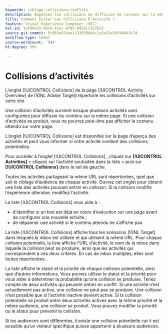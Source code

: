 ```yaml
---
keywords: ciblage;collisions;conflits
description: Empêchez les collisions de diffusion de contenu sur la même page en configurant correctement les activités dans Adobe Target.
title: Comment Éviter Les Collisions D’Activité ?
feature: Visual Experience Composer (VEC)
exl-id: 1af90dd1-69c9-41ec-8785-095dcc557b32
source-git-commit: 5c963e97dae11326396a5c1c5e32d19f4d463c74
workflow-type: tm+mt
source-wordcount: '341'
ht-degree: 50%

---
```


# Collisions d’activités

L’onglet [!UICONTROL Collisions] de la page [!UICONTROL Activity Overview] de [!DNL Adobe Target] répertorie les collisions d’activités sur votre site.

Une collision d’activités survient lorsque plusieurs activités sont configurées pour diffuser du contenu sur la même page. Si une collision d’activités se produit, vous ne pourrez peut-être pas afficher le contenu attendu sur votre page.

L’onglet [!UICONTROL Collisions] est disponible sur la page d’aperçu des activités et peut vous informer si votre activité contient des collisions potentielles.

Pour accéder à l’onglet [!UICONTROL Collisions] , cliquez sur **[!UICONTROL Activities]** > cliquez sur l’activité souhaitée dans la liste > puis sur **[!UICONTROL Collisions]** dans le rail de gauche.

Toutes les activités partageant la même URL sont répertoriées, quel que soit le ciblage d’audience de chaque activité. Ouvrez cet onglet pour obtenir une liste des activités pouvant entrer en collision. Si la collision modifie l’expérience attendue, modifiez l’activité.

La liste [!UICONTROL Collisions] vous aide à :

* d’identifier si un test est déjà en cours d’exécution sur une page avant de configurer une nouvelle activité ;
* de dépanner une activité si le contenu attendu ne s’affiche pas.

La liste [!UICONTROL Collisions] affiche tous les scénarios [!DNL Target] dans lesquels la mbox est utilisée et qui utilisent la même URL. Pour chaque collision potentielle, la liste affiche l’URL d’activité, le nom de la mbox dans laquelle la collision peut se produire, ainsi que les activités qui correspondent à ces deux critères. En cas de mbox multiples, elles sont toutes répertoriées.

La liste affiche le statut et la priorité de chaque collision potentielle, ainsi que d’autres informations. Vous pouvez utiliser le statut et la priorité pour vous aider à déterminer la probabilité qu’une collision se produise. Tenez compte de deux activités qui peuvent entrer en conflit. Si une activité n’est actuellement pas active, une collision ne peut pas se produire. Une collision n’est possible que si l’activité inactive devient active. Si la collision potentielle se produit entre deux activités actives avec la même priorité et la même audience, une collision se produit. Vous pouvez modifier la priorité ou le statut pour prévenir la collision.

Si les audiences sont différentes, il existe une collision potentielle car il est possible qu’un visiteur spécifique puisse appartenir à plusieurs audiences.
